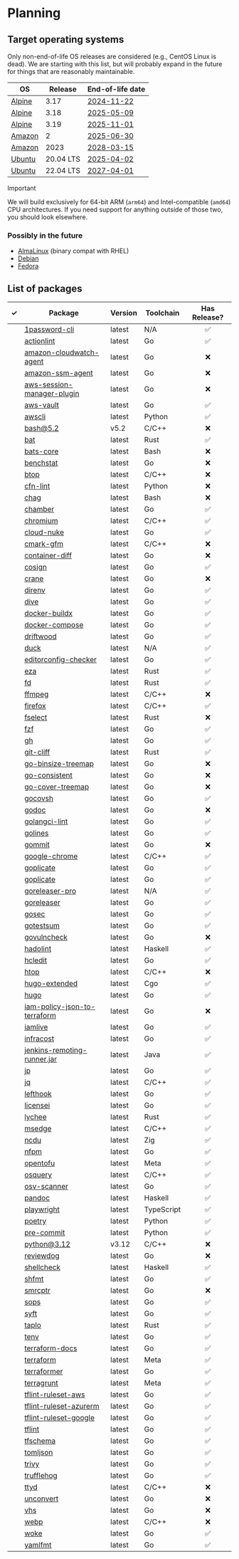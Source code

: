 # Planning

## Target operating systems

Only non-end-of-life OS releases are considered (e.g., CentOS Linux is dead). We are starting with this list, but will probably expand in the future for things that are reasonably maintainable.

| OS       | Release   | End-of-life date                                  |
|----------|-----------|---------------------------------------------------|
| [Alpine] | 3.17      | [2024-11-22](https://endoflife.date/alpine)       |
| [Alpine] | 3.18      | [2025-05-09](https://endoflife.date/alpine)       |
| [Alpine] | 3.19      | [2025-11-01](https://endoflife.date/alpine)       |
| [Amazon] | 2         | [2025-06-30](https://endoflife.date/amazon-linux) |
| [Amazon] | 2023      | [2028-03-15](https://endoflife.date/amazon-linux) |
| [Ubuntu] | 20.04 LTS | [2025-04-02](https://endoflife.date/ubuntu)       |
| [Ubuntu] | 22.04 LTS | [2027-04-01](https://endoflife.date/ubuntu)       |

> [!IMPORTANT]
> We will build exclusively for 64-bit ARM (`arm64`) and Intel-compatible (`amd64`) CPU architectures. If you need support for anything outside of those two, you should look elsewhere.

<!--
| [Ubuntu] | 24.04 LTS | [2020-04-01](https://endoflife.date/ubuntu)       |
-->

### Possibly in the future

* [AlmaLinux](https://hub.docker.com/_/almalinux) (binary compat with RHEL)
* [Debian](https://hub.docker.com/_/debian)
* [Fedora](https://hub.docker.com/_/fedora)

## List of packages

| ✓ | Package                                                                                                     | Version | Toolchain  |    Has Release?    |
|:-:|-------------------------------------------------------------------------------------------------------------|---------|------------|:------------------:|
|   | [1password-cli](https://developer.1password.com/docs/cli)                                                   | latest  | N/A        | :white_check_mark: |
|   | [actionlint](https://github.com/rhysd/actionlint)                                                           | latest  | Go         | :white_check_mark: |
|   | [amazon-cloudwatch-agent](https://github.com/aws/amazon-cloudwatch-agent)                                   | latest  | Go         |        :x:         |
|   | [amazon-ssm-agent](https://github.com/aws/amazon-ssm-agent)                                                 | latest  | Go         |        :x:         |
|   | [aws-session-manager-plugin](https://github.com/aws/session-manager-plugin)                                 | latest  | Go         |        :x:         |
|   | [aws-vault](https://github.com/99designs/aws-vault)                                                         | latest  | Go         | :white_check_mark: |
|   | [awscli](https://github.com/aws/aws-cli)                                                                    | latest  | Python     | :white_check_mark: |
|   | [bash@5.2](https://www.gnu.org/software/bash/)                                                              | v5.2    | C/C++      |        :x:         |
|   | [bat](https://github.com/sharkdp/bat)                                                                       | latest  | Rust       | :white_check_mark: |
|   | [bats-core](https://github.com/bats-core/bats-core)                                                         | latest  | Bash       |        :x:         |
|   | [benchstat](https://golang.org/x/perf/cmd/benchstat)                                                        | latest  | Go         |        :x:         |
|   | [btop](https://github.com/aristocratos/btop)                                                                | latest  | C/C++      |        :x:         |
|   | [cfn-lint](https://github.com/aws-cloudformation/cfn-lint)                                                  | latest  | Python     |        :x:         |
|   | [chag](https://github.com/mtdowling/chag)                                                                   | latest  | Bash       |        :x:         |
|   | [chamber](https://github.com/segmentio/chamber)                                                             | latest  | Go         | :white_check_mark: |
|   | [chromium](https://www.chromium.org/Home/)                                                                  | latest  | C/C++      | :white_check_mark: |
|   | [cloud-nuke](https://github.com/gruntwork-io/cloud-nuke)                                                    | latest  | Go         | :white_check_mark: |
|   | [cmark-gfm](https://github.com/github/cmark-gfm)                                                            | latest  | C/C++      |        :x:         |
|   | [container-diff](https://github.com/GoogleContainerTools/container-diff)                                    | latest  | Go         |        :x:         |
|   | [cosign](https://github.com/sigstore/cosign)                                                                | latest  | Go         | :white_check_mark: |
|   | [crane](https://github.com/google/go-containerregistry)                                                     | latest  | Go         |        :x:         |
|   | [direnv](https://github.com/direnv/direnv)                                                                  | latest  | Go         | :white_check_mark: |
|   | [dive](https://github.com/wagoodman/dive)                                                                   | latest  | Go         | :white_check_mark: |
|   | [docker-buildx](https://github.com/docker/buildx)                                                           | latest  | Go         | :white_check_mark: |
|   | [docker-compose](https://github.com/docker/compose)                                                         | latest  | Go         | :white_check_mark: |
|   | [driftwood](https://github.com/trufflesecurity/driftwood)                                                   | latest  | Go         | :white_check_mark: |
|   | [duck](https://duck.sh)                                                                                     | latest  | N/A        | :white_check_mark: |
|   | [editorconfig-checker](https://github.com/editorconfig-checker/editorconfig-checker)                        | latest  | Go         | :white_check_mark: |
|   | [eza](https://github.com/eza-community/eza)                                                                 | latest  | Rust       | :white_check_mark: |
|   | [fd](https://github.com/sharkdp/fd)                                                                         | latest  | Rust       | :white_check_mark: |
|   | [ffmpeg](https://ffmpeg.org)                                                                                | latest  | C/C++      |        :x:         |
|   | [firefox](https://firefox.com)                                                                              | latest  | C/C++      | :white_check_mark: |
|   | [fselect](https://github.com/jhspetersson/fselect)                                                          | latest  | Rust       |        :x:         |
|   | [fzf](https://github.com/junegunn/fzf)                                                                      | latest  | Go         | :white_check_mark: |
|   | [gh](https://github.com/cli/cli)                                                                            | latest  | Go         | :white_check_mark: |
|   | [git-cliff](https://github.com/orhun/git-cliff)                                                             | latest  | Rust       | :white_check_mark: |
|   | [go-binsize-treemap](https://github.com/nikolaydubina/go-binsize-treemap)                                   | latest  | Go         |        :x:         |
|   | [go-consistent](https://github.com/quasilyte/go-consistent)                                                 | latest  | Go         |        :x:         |
|   | [go-cover-treemap](https://github.com/nikolaydubina/go-cover-treemap)                                       | latest  | Go         |        :x:         |
|   | [gocovsh](https://github.com/orlangure/gocovsh)                                                             | latest  | Go         | :white_check_mark: |
|   | [godoc](https://golang.org/x/tools/cmd/godoc)                                                               | latest  | Go         |        :x:         |
|   | [golangci-lint](https://github.com/golangci/golangci-lint)                                                  | latest  | Go         | :white_check_mark: |
|   | [golines](https://github.com/segmentio/golines)                                                             | latest  | Go         | :white_check_mark: |
|   | [gommit](https://github.com/antham/gommit)                                                                  | latest  | Go         |        :x:         |
|   | [google-chrome](https://google.com/chrome/)                                                                 | latest  | C/C++      | :white_check_mark: |
|   | [goplicate](https://github.com/ilaif/goplicate)                                                             | latest  | Go         | :white_check_mark: |
|   | [goplicate](https://github.com/ilaif/goplicate/cmd/goplicate)                                               | latest  | Go         | :white_check_mark: |
|   | [goreleaser-pro](https://goreleaser.com/pro/)                                                               | latest  | N/A        | :white_check_mark: |
|   | [goreleaser](https://github.com/goreleaser/goreleaser)                                                      | latest  | Go         | :white_check_mark: |
|   | [gosec](https://github.com/securego/gosec/v2/cmd/gosec)                                                     | latest  | Go         | :white_check_mark: |
|   | [gotestsum](https://github.com/gotestyourself/gotestsum)                                                    | latest  | Go         | :white_check_mark: |
|   | [govulncheck](https://golang.org/x/vuln/cmd/govulncheck)                                                    | latest  | Go         |        :x:         |
|   | [hadolint](https://github.com/hadolint/hadolint)                                                            | latest  | Haskell    | :white_check_mark: |
|   | [hcledit](https://github.com/minamijoyo/hcledit)                                                            | latest  | Go         | :white_check_mark: |
|   | [htop](https://github.com/htop-dev/htop)                                                                    | latest  | C/C++      |        :x:         |
|   | [hugo-extended](https://github.com/gohugoio/hugo)                                                           | latest  | Cgo        | :white_check_mark: |
|   | [hugo](https://github.com/gohugoio/hugo)                                                                    | latest  | Go         | :white_check_mark: |
|   | [iam-policy-json-to-terraform](https://github.com/flosell/iam-policy-json-to-terraform)                     | latest  | Go         |        :x:         |
|   | [iamlive](https://github.com/iann0036/iamlive)                                                              | latest  | Go         | :white_check_mark: |
|   | [infracost](https://github.com/infracost/infracost)                                                         | latest  | Go         | :white_check_mark: |
|   | [jenkins-remoting-runner.jar](https://repo.jenkins-ci.org/artifactory/public/org/jenkins-ci/main/remoting/) | latest  | Java       | :white_check_mark: |
|   | [jp](https://github.com/jmespath-community/jp)                                                              | latest  | Go         | :white_check_mark: |
|   | [jq](https://github.com/jqlang/jq)                                                                          | latest  | C/C++      | :white_check_mark: |
|   | [lefthook](https://github.com/evilmartians/lefthook)                                                        | latest  | Go         | :white_check_mark: |
|   | [licensei](https://github.com/goph/licensei)                                                                | latest  | Go         | :white_check_mark: |
|   | [lychee](https://github.com/lycheeverse/lychee/)                                                            | latest  | Rust       | :white_check_mark: |
|   | [msedge](https://www.microsoft.com/en-us/edge/download?form=MA13FJ)                                         | latest  | C/C++      | :white_check_mark: |
|   | [ncdu](https://dev.yorhel.nl/ncdu)                                                                          | latest  | Zig        | :white_check_mark: |
|   | [nfpm](https://github.com/goreleaser/nfpm)                                                                  | latest  | Go         | :white_check_mark: |
|   | [opentofu](https://github.com/opentofu/opentofu)                                                            | latest  | Meta       | :white_check_mark: |
|   | [osquery](https://github.com/osquery/osquery)                                                               | latest  | C/C++      | :white_check_mark: |
|   | [osv-scanner](https://github.com/google/osv-scanner)                                                        | latest  | Go         | :white_check_mark: |
|   | [pandoc](https://pandoc.org/installing.html)                                                                | latest  | Haskell    | :white_check_mark: |
|   | [playwright](https://github.com/microsoft/playwright)                                                       | latest  | TypeScript | :white_check_mark: |
|   | [poetry](https://github.com/python-poetry/poetry)                                                           | latest  | Python     | :white_check_mark: |
|   | [pre-commit](https://github.com/pre-commit/pre-commit)                                                      | latest  | Python     | :white_check_mark: |
|   | [python@3.12](https://github.com/python/cpython)                                                            | v3.12   | C/C++      |        :x:         |
|   | [reviewdog](https://github.com/reviewdog/reviewdog)                                                         | latest  | Go         |        :x:         |
|   | [shellcheck](https://github.com/koalaman/shellcheck)                                                        | latest  | Haskell    | :white_check_mark: |
|   | [shfmt](https://github.com/mvdan/sh)                                                                        | latest  | Go         | :white_check_mark: |
|   | [smrcptr](https://github.com/nikolaydubina/smrcptr)                                                         | latest  | Go         |        :x:         |
|   | [sops](https://github.com/mozilla/sops)                                                                     | latest  | Go         | :white_check_mark: |
|   | [syft](https://github.com/anchore/syft)                                                                     | latest  | Go         | :white_check_mark: |
|   | [taplo](https://github.com/tamasfe/taplo)                                                                   | latest  | Rust       | :white_check_mark: |
|   | [tenv](https://github.com/tofuutils/tenv)                                                                   | latest  | Go         | :white_check_mark: |
|   | [terraform-docs](https://github.com/terraform-docs/terraform-docs)                                          | latest  | Go         | :white_check_mark: |
|   | [terraform](https://github.com/hashicorp/terraform)                                                         | latest  | Meta       | :white_check_mark: |
|   | [terraformer](https://github.com/GoogleCloudPlatform/terraformer)                                           | latest  | Go         | :white_check_mark: |
|   | [terragrunt](https://github.com/gruntwork-io/terragrunt)                                                    | latest  | Meta       | :white_check_mark: |
|   | [tflint-ruleset-aws](https://github.com/terraform-linters/tflint-ruleset-aws)                               | latest  | Go         | :white_check_mark: |
|   | [tflint-ruleset-azurerm](https://github.com/terraform-linters/tflint-ruleset-azurerm)                       | latest  | Go         | :white_check_mark: |
|   | [tflint-ruleset-google](https://github.com/terraform-linters/tflint-ruleset-google)                         | latest  | Go         | :white_check_mark: |
|   | [tflint](https://github.com/terraform-linters/tflint)                                                       | latest  | Go         | :white_check_mark: |
|   | [tfschema](https://github.com/minamijoyo/tfschema)                                                          | latest  | Go         | :white_check_mark: |
|   | [tomljson](https://github.com/pelletier/go-toml/v2/cmd/tomljson)                                            | latest  | Go         | :white_check_mark: |
|   | [trivy](https://github.com/aquasecurity/trivy)                                                              | latest  | Go         | :white_check_mark: |
|   | [trufflehog](https://github.com/trufflesecurity/trufflehog)                                                 | latest  | Go         | :white_check_mark: |
|   | [ttyd](https://github.com/tsl0922/ttyd)                                                                     | latest  | C/C++      |        :x:         |
|   | [unconvert](https://github.com/mdempsky/unconvert)                                                          | latest  | Go         |        :x:         |
|   | [vhs](https://github.com/charmbracelet/vhs)                                                                 | latest  | Go         |        :x:         |
|   | [webp](https://developers.google.com/speed/webp/docs/compiling)                                             | latest  | C/C++      |        :x:         |
|   | [woke](https://github.com/get-woke/woke)                                                                    | latest  | Go         | :white_check_mark: |
|   | [yamlfmt](https://github.com/google/yamlfmt)                                                                | latest  | Go         | :white_check_mark: |

[Alpine]: https://hub.docker.com/_/alpine
[Amazon]: https://hub.docker.com/_/amazonlinux
[Ubuntu]: https://hub.docker.com/_/ubuntu

<!--
better-bash
prompt-dark-shell
ssh-known-hosts
-->
